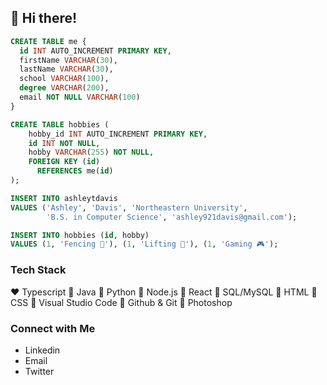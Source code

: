 ## 👋 Hi there! 

```SQL
CREATE TABLE me {
  id INT AUTO_INCREMENT PRIMARY KEY,
  firstName VARCHAR(30),
  lastName VARCHAR(30),
  school VARCHAR(100),
  degree VARCHAR(200),
  email NOT NULL VARCHAR(100)
}

CREATE TABLE hobbies (
    hobby_id INT AUTO_INCREMENT PRIMARY KEY,
    id INT NOT NULL,            
    hobby VARCHAR(255) NOT NULL,
    FOREIGN KEY (id)
      REFERENCES me(id)
);

INSERT INTO ashleytdavis
VALUES ('Ashley', 'Davis', 'Northeastern University',
        'B.S. in Computer Science', 'ashley921davis@gmail.com');

INSERT INTO hobbies (id, hobby)
VALUES (1, 'Fencing 🤺'), (1, 'Lifting 💪'), (1, 'Gaming 🎮');
```


### Tech Stack
❤️ Typescript
🧡 Java
💛 Python
💚 Node.js
🩵 React
💙 SQL/MySQL
💜 HTML
🖤 CSS
🩶 Visual Studio Code
🤍 Github & Git
🤎 Photoshop

### Connect with Me
- Linkedin
- Email
- Twitter
